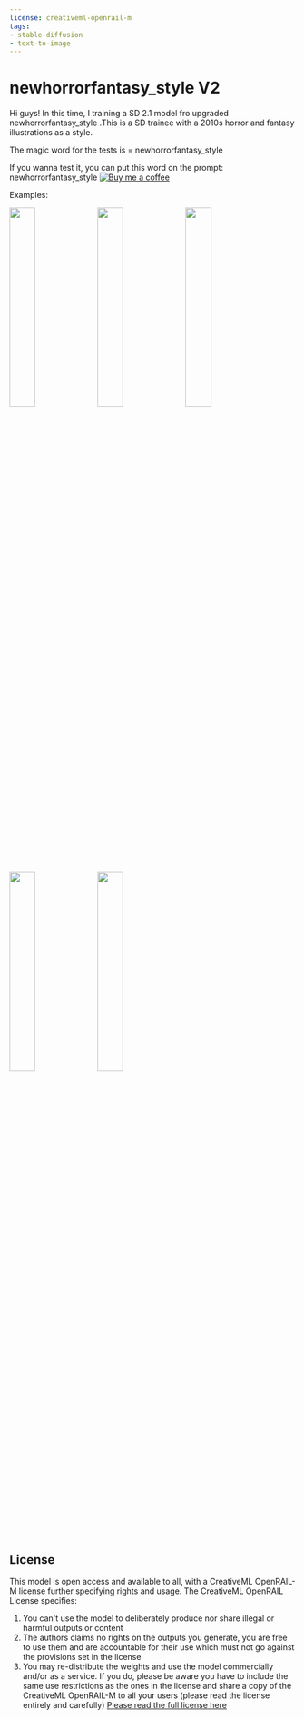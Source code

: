 ```yaml
---
license: creativeml-openrail-m
tags:
- stable-diffusion
- text-to-image
---
```


# newhorrorfantasy_style V2

Hi guys! In this time, I training a SD 2.1 model fro upgraded newhorrorfantasy_style .This is a SD trainee with a 2010s horror and fantasy illustrations as a style.

The magic word for the tests is = newhorrorfantasy_style

If you wanna test it, you can put this word on the prompt: newhorrorfantasy_style
[![Buy me a coffee](https://badgen.net/badge/icon/buymeacoffee?icon=buymeacoffee&label)](https://www.buymeacoffee.com/elrivx)

Examples:

<img src=https://imgur.com/OuuBNVb.png width=30% height=30%>
<img src=https://imgur.com/QjE6DFK.png width=30% height=30%>
<img src=https://imgur.com/leksMVO.png width=30% height=30%>
<img src=https://imgur.com/3WUVxRN.png width=30% height=30%>
<img src=https://imgur.com/veVe6s1.png width=30% height=30%>

## License

This model is open access and available to all, with a CreativeML OpenRAIL-M license further specifying rights and usage.
The CreativeML OpenRAIL License specifies: 

1. You can't use the model to deliberately produce nor share illegal or harmful outputs or content 
2. The authors claims no rights on the outputs you generate, you are free to use them and are accountable for their use which must not go against the provisions set in the license
3. You may re-distribute the weights and use the model commercially and/or as a service. If you do, please be aware you have to include the same use restrictions as the ones in the license and share a copy of the CreativeML OpenRAIL-M to all your users (please read the license entirely and carefully)
[Please read the full license here](https://huggingface.co/spaces/CompVis/stable-diffusion-license)

